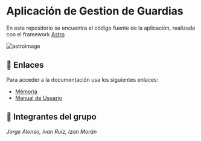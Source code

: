 # Aplicación de Gestion de Guardias

En este repositorio se encuentra el código fuente de la aplicación, realizada con el framework [Astro](https://astro.build/)

![astroimage](https://astro.build/assets/press/astro-logo-light-gradient.png)

## 🔗 Enlaces
Para acceder a la documentación usa los siguientes enlaces:

- [Memoria](https://docs.google.com/document/d/12LQkPqFw-eJH_cEtEQzYOMjIVnU2qBGpSoCYSukQNoY/edit?usp=drive_link)
- [Manual de Usuario](https://docs.google.com/document/d/1IXno3mqqdxoyc1KdFP9Lf5Opy7KnebWr5hMw_yzgjVk/edit?usp=drive_link)


## 👥 Integrantes del grupo
_Jorge Alonso, Ivan Ruíz, Izan Morán_
